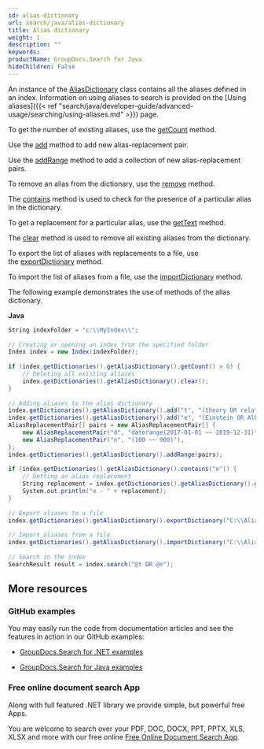 ```yaml
---
id: alias-dictionary
url: search/java/alias-dictionary
title: Alias dictionary
weight: 1
description: ""
keywords: 
productName: GroupDocs.Search for Java
hideChildren: False
---
```

An instance of the [AliasDictionary](https://apireference.groupdocs.com/search/java/com.groupdocs.search.dictionaries/AliasDictionary) class contains all the aliases defined in an index. Information on using aliases to search is provided on the [Using aliases]({{< ref "search/java/developer-guide/advanced-usage/searching/using-aliases.md" >}}) page.

To get the number of existing aliases, use the [getCount](https://apireference.groupdocs.com/search/java/com.groupdocs.search.dictionaries/AliasDictionary#getCount()) method.

Use the [add](https://apireference.groupdocs.com/search/java/com.groupdocs.search.dictionaries/AliasDictionary#add(java.lang.String,%20java.lang.String)) method to add new alias-replacement pair.

Use the [addRange](https://apireference.groupdocs.com/search/java/com.groupdocs.search.dictionaries/AliasDictionary#addRange(com.groupdocs.search.dictionaries.AliasReplacementPair%5B%5D)) method to add a collection of new alias-replacement pairs.

To remove an alias from the dictionary, use the [remove](https://apireference.groupdocs.com/search/java/com.groupdocs.search.dictionaries/AliasDictionary#remove(java.lang.String)) method.

The [contains](https://apireference.groupdocs.com/search/java/com.groupdocs.search.dictionaries/AliasDictionary#contains(java.lang.String)) method is used to check for the presence of a particular alias in the dictionary.

To get a replacement for a particular alias, use the [getText](https://apireference.groupdocs.com/search/java/com.groupdocs.search.dictionaries/AliasDictionary#getText(java.lang.String)) method.

The [clear](https://apireference.groupdocs.com/search/java/com.groupdocs.search.dictionaries/AliasDictionary#clear()) method is used to remove all existing aliases from the dictionary.

To export the list of aliases with replacements to a file, use the [exportDictionary](https://apireference.groupdocs.com/search/java/com.groupdocs.search.dictionaries/DictionaryBase#exportDictionary(java.lang.String)) method.

To import the list of aliases from a file, use the [importDictionary](https://apireference.groupdocs.com/search/java/com.groupdocs.search.dictionaries/DictionaryBase#importDictionary(java.lang.String)) method.

The following example demonstrates the use of methods of the alias dictionary.

**Java**

```csharp
String indexFolder = "c:\\MyIndex\\";
 
// Creating or opening an index from the specified folder
Index index = new Index(indexFolder);
 
if (index.getDictionaries().getAliasDictionary().getCount() > 0) {
    // Deleting all existing aliases
    index.getDictionaries().getAliasDictionary().clear();
}
 
// Adding aliases to the alias dictionary
index.getDictionaries().getAliasDictionary().add("t", "(theory OR relativity)");
index.getDictionaries().getAliasDictionary().add("e", "(Einstein OR Albert)");
AliasReplacementPair[] pairs = new AliasReplacementPair[] {
    new AliasReplacementPair("d", "daterange(2017-01-01 ~~ 2019-12-31)"),
    new AliasReplacementPair("n", "(100 ~~ 900)"),
};
index.getDictionaries().getAliasDictionary().addRange(pairs);
 
if (index.getDictionaries().getAliasDictionary().contains("e")) {
    // Getting an alias replacement
    String replacement = index.getDictionaries().getAliasDictionary().getText("e");
    System.out.println("e - " + replacement);
}
 
// Export aliases to a file
index.getDictionaries().getAliasDictionary().exportDictionary("C:\\Aliases.dat");
 
// Import aliases from a file
index.getDictionaries().getAliasDictionary().importDictionary("C:\\Aliases.dat");
 
// Search in the index
SearchResult result = index.search("@t OR @e");
```

## More resources

### GitHub examples

You may easily run the code from documentation articles and see the features in action in our GitHub examples:

*   [GroupDocs.Search for .NET examples](https://github.com/groupdocs-search/GroupDocs.Search-for-.NET)
    
*   [GroupDocs.Search for Java examples](https://github.com/groupdocs-search/GroupDocs.Search-for-Java)
    

### Free online document search App

Along with full featured .NET library we provide simple, but powerful free Apps.

You are welcome to search over your PDF, DOC, DOCX, PPT, PPTX, XLS, XLSX and more with our free online [Free Online Document Search App](https://products.groupdocs.app/search).
